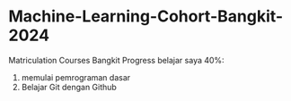 # Machine-Learning-Cohort-Bangkit-2024
Matriculation Courses Bangkit
Progress belajar saya 40%:
1. memulai pemrograman dasar
2. Belajar Git dengan Github

